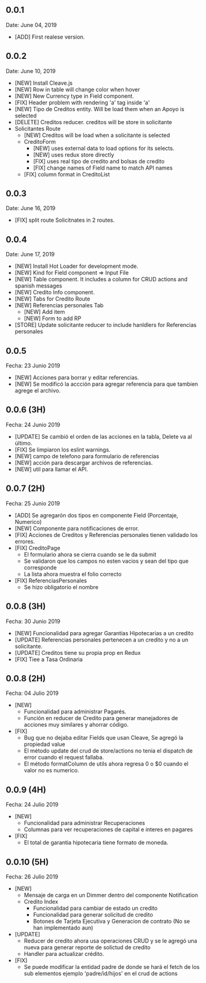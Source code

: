 ## 0.0.1
  Date: June 04, 2019
  * [ADD] First realese version.

## 0.0.2
  Date: June 10, 2019
  * [NEW] Install Cleave.js
  * [NEW] Row in table will change color when hover
  * [NEW] New Currency type in Field component. 
  * [FIX] Header problem with rendering 'a' tag inside 'a'
  * [NEW] Tipo de Creditos entity. Will be load them when an Apoyo is selected
  * [DELETE] Creditos reducer. creditos will be store in solicitante
  * Solicitantes Route
    * [NEW] Creditos will be load when a solicitante is selected
    * CreditoForm 
      * [NEW] uses external data to load options for its selects.
      * [NEW] uses redux store directly
      * [FIX] uses real tipo de credito and bolsas de credito
      * [FIX] change names of Field name to match API names
    * [FIX] column format in CreditoList

## 0.0.3
  Date: June 16, 2019
  * [FIX] split route Solicitnates in 2 routes.

## 0.0.4
  Date: June 17, 2019
  * [NEW] Install Hot Loader for development mode.
  * [NEW] Kind for Field component => Input File
  * [NEW] Table component. It includes a column for CRUD actions and spanish messages
  * [NEW] Credito Info component.
  * [NEW] Tabs for Credito Route
  * [NEW] Referencias personales Tab
    * [NEW] Add item
    * [NEW] Form to add RP
  * [STORE] Update solicitante reducer to include hanldlers for Referencias personales 

## 0.0.5
  Fecha: 23 Junio 2019
  * [NEW] Acciones para borrar y editar referencias.
  * [NEW] Se modificó la accción para agregar referencia para que tambien agrege el archivo.

## 0.0.6 (3H)
  Fecha: 24 Junio 2019
  * [UPDATE] Se cambió el orden de las acciones en la tabla, Delete va al último.
  * [FIX] Se limpiaron los eslint warnings.
  * [NEW] campo de telefono para formulario de referencias
  * [NEW] acción para descargar archivos de referencias.
  * [NEW] util para llamar el API.

## 0.0.7 (2H)
  Fecha: 25 Junio 2019
  * [ADD] Se agregarón dos tipos en componente Field (Porcentaje, Numerico)
  * [NEW] Componente para notificaciones de error.
  * [FIX] Acciones de Creditos y Referencias personales tienen validado los errores.
  * [FIX] CreditoPage
    * El formulario ahora se cierra cuando se le da submit
    * Se validaron que los campos no esten vacios y sean del tipo que corresponde
    * La lista ahora muestra el folio correcto
  * [FIX] ReferenciasPersonales
    * Se hizo obligatorio el nombre

## 0.0.8 (3H)
  Fecha: 30 Junio 2019
  * [NEW] Funcionalidad para agregar Garantias Hipotecarias a un credito
  * [UPDATE] Referencias personales pertenecen a un credito y no a un solicitante.
  * [UPDATE] Creditos tiene su propia prop en Redux
  * [FIX] Tiee a Tasa Ordinaria

## 0.0.8 (2H)
  Fecha: 04 Julio 2019
  * [NEW]
    * Funcionalidad para administrar Pagarés.
    * Función en reducer de Credito para generar manejadores de acciones muy similares y ahorrar código.
  * [FIX] 
    * Bug que no dejaba editar Fields que usan Cleave, Se agregó la propiedad value 
    * El método update del crud de store/actions no tenia el dispatch de error cuando el request fallaba.
    * El método formatColumn de utils ahora regresa 0 o $0 cuando el valor no es numerico.

## 0.0.9 (4H)
  Fecha: 24 Julio 2019
  * [NEW]
    * Funcionalidad para administrar Recuperaciones
    * Columnas para ver recuperaciones de capital e interes en pagares
  * [FIX]
    * El total de garantia hipotecaria tiene formato de moneda.

## 0.0.10 (5H)
  Fecha: 26 Julio 2019
  * [NEW]
    * Mensaje de carga en un Dimmer dentro del componente Notification
    * Credito Index
      * Funcionalidad para cambiar de estado un credito
      * Funcionalidad para generar solicitud de credito
      * Botones de Tarjeta Ejecutiva y Generacion de contrato (No se han implementado aun)
  * [UPDATE]
    * Reducer de credito ahora usa operaciones CRUD y se le agregó una nueva para generar reporte de solictud de credito
    * Handler para actualizar crédito.
  * [FIX]
    * Se puede modificar la entidad padre de donde se hará el fetch de los sub elementos ejemplo 'padre/id/hijos' en el crud de actions